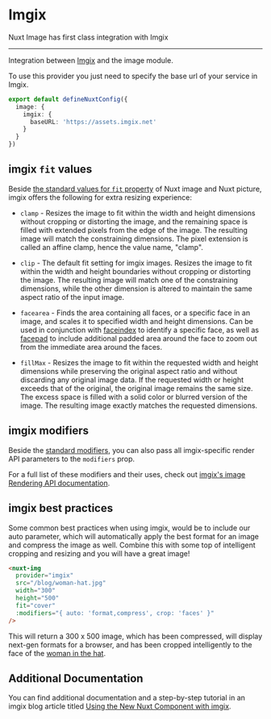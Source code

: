 # Imgix

Nuxt Image has first class integration with Imgix

---

Integration between [Imgix](https://docs.imgix.com/) and the image module.

To use this provider you just need to specify the base url of your service in Imgix.

```ts [nuxt.config.ts]
export default defineNuxtConfig({
  image: {
    imgix: {
      baseURL: 'https://assets.imgix.net'
    }
  }
})
```

## imgix `fit` values

Beside [the standard values for `fit` property](/components/nuxt-img#fit) of Nuxt image and Nuxt picture, imgix offers the following for extra resizing experience:

* `clamp` - Resizes the image to fit within the width and height dimensions without cropping or distorting the image, and the remaining space is filled with extended pixels from the edge of the image. The resulting image will match the constraining dimensions. The pixel extension is called an affine clamp, hence the value name, "clamp".

* `clip` - The default fit setting for imgix images. Resizes the image to fit within the width and height boundaries without cropping or distorting the image. The resulting image will match one of the constraining dimensions, while the other dimension is altered to maintain the same aspect ratio of the input image.

* `facearea` - Finds the area containing all faces, or a specific face in an image, and scales it to specified width and height dimensions. Can be used in conjunction with [faceindex](https://docs.imgix.com/apis/rendering/face-detection/faceindex) to identify a specific face, as well as [facepad](https://docs.imgix.com/apis/rendering/face-detection/facepad) to include additional padded area around the face to zoom out from the immediate area around the faces.

* `fillMax` - Resizes the image to fit within the requested width and height dimensions while preserving the original aspect ratio and without discarding any original image data. If the requested width or height exceeds that of the original, the original image remains the same size. The excess space is filled with a solid color or blurred version of the image. The resulting image exactly matches the requested dimensions.

## imgix modifiers

Beside the [standard modifiers](/components/nuxt-img#modifiers), you can also pass all imgix-specific render API parameters to the `modifiers` prop.

For a full list of these modifiers and their uses, check out [imgix's image Rendering API documentation](https://docs.imgix.com/apis/rendering).

## imgix best practices

Some common best practices when using imgix, would be to include our auto parameter, which will automatically apply the best format for an image and compress the image as well.  Combine this with some top of intelligent cropping and resizing and you will have a great image!

```html
<nuxt-img
  provider="imgix"
  src="/blog/woman-hat.jpg"
  width="300"
  height="500"
  fit="cover"
  :modifiers="{ auto: 'format,compress', crop: 'faces' }"
/>
```

This will return a 300 x 500 image, which has been compressed, will display next-gen formats for a browser, and has been cropped intelligently to the face of the [woman in the hat](https://assets.imgix.net/blog/woman-hat.jpg?w=300&h=500&fit=crop&crop=faces).

## Additional Documentation

You can find additional documentation and a step-by-step tutorial in an imgix blog article titled [Using the New Nuxt Component with imgix](https://blog.imgix.com/2021/09/14/nuxt-image-component).
